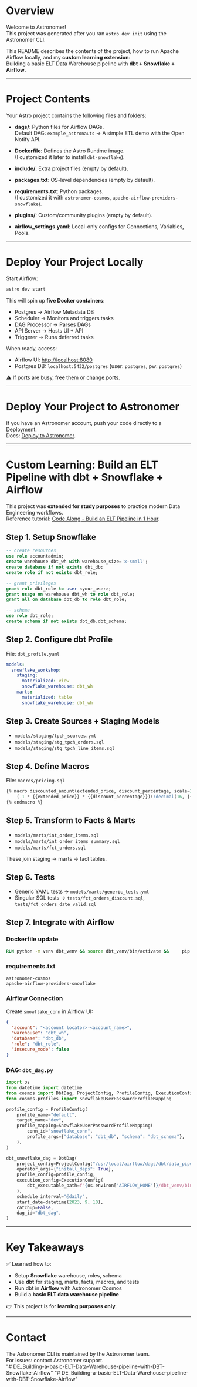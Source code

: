 # Overview

Welcome to Astronomer!  
This project was generated after you ran `astro dev init` using the Astronomer CLI.  

This README describes the contents of the project, how to run Apache Airflow locally, and my **custom learning extension**:  
Building a basic ELT Data Warehouse pipeline with **dbt + Snowflake + Airflow**.

---

# Project Contents

Your Astro project contains the following files and folders:

- **dags/**: Python files for Airflow DAGs.  
  Default DAG: `example_astronauts` → A simple ETL demo with the Open Notify API.

- **Dockerfile**: Defines the Astro Runtime image.  
  (I customized it later to install `dbt-snowflake`).

- **include/**: Extra project files (empty by default).

- **packages.txt**: OS-level dependencies (empty by default).

- **requirements.txt**: Python packages.  
  (I customized it with `astronomer-cosmos`, `apache-airflow-providers-snowflake`).

- **plugins/**: Custom/community plugins (empty by default).

- **airflow_settings.yaml**: Local-only configs for Connections, Variables, Pools.

---

# Deploy Your Project Locally

Start Airflow:

```bash
astro dev start
```

This will spin up **five Docker containers**:

- Postgres → Airflow Metadata DB  
- Scheduler → Monitors and triggers tasks  
- DAG Processor → Parses DAGs  
- API Server → Hosts UI + API  
- Triggerer → Runs deferred tasks  

When ready, access:  
- Airflow UI: [http://localhost:8080](http://localhost:8080)  
- Postgres DB: `localhost:5432/postgres` (user: `postgres`, pw: `postgres`)  

⚠️ If ports are busy, free them or [change ports](https://www.astronomer.io/docs/astro/cli/troubleshoot-locally#ports-are-not-available-for-my-local-airflow-webserver).

---

# Deploy Your Project to Astronomer

If you have an Astronomer account, push your code directly to a Deployment.  
Docs: [Deploy to Astronomer](https://www.astronomer.io/docs/astro/deploy-code/).

---

# Custom Learning: Build an ELT Pipeline with dbt + Snowflake + Airflow

This project was **extended for study purposes** to practice modern Data Engineering workflows.  
Reference tutorial: [Code Along - Build an ELT Pipeline in 1 Hour](https://bittersweet-mall-f00.notion.site/Code-along-build-an-ELT-Pipeline-in-1-Hour-dbt-Snowflake-Airflow-cffab118a21b40b8acd3d595a4db7c15).

## Step 1. Setup Snowflake

```sql
-- create resources
use role accountadmin;
create warehouse dbt_wh with warehouse_size='x-small';
create database if not exists dbt_db;
create role if not exists dbt_role;

-- grant privileges
grant role dbt_role to user <your_user>;
grant usage on warehouse dbt_wh to role dbt_role;
grant all on database dbt_db to role dbt_role;

-- schema
use role dbt_role;
create schema if not exists dbt_db.dbt_schema;
```

## Step 2. Configure dbt Profile

File: `dbt_profile.yaml`

```yaml
models:
  snowflake_workshop:
    staging:
      materialized: view
      snowflake_warehouse: dbt_wh
    marts:
      materialized: table
      snowflake_warehouse: dbt_wh
```

## Step 3. Create Sources + Staging Models

- `models/staging/tpch_sources.yml`  
- `models/staging/stg_tpch_orders.sql`  
- `models/staging/stg_tpch_line_items.sql`

## Step 4. Define Macros

File: `macros/pricing.sql`

```sql
{% macro discounted_amount(extended_price, discount_percentage, scale=2) %}
    (-1 * {{extended_price}} * {{discount_percentage}})::decimal(16, {{ scale }})
{% endmacro %}
```

## Step 5. Transform to Facts & Marts

- `models/marts/int_order_items.sql`  
- `models/marts/int_order_items_summary.sql`  
- `models/marts/fct_orders.sql`  

These join staging → marts → fact tables.

## Step 6. Tests

- Generic YAML tests → `models/marts/generic_tests.yml`  
- Singular SQL tests → `tests/fct_orders_discount.sql`, `tests/fct_orders_date_valid.sql`

## Step 7. Integrate with Airflow

### Dockerfile update

```dockerfile
RUN python -m venv dbt_venv && source dbt_venv/bin/activate &&     pip install --no-cache-dir dbt-snowflake && deactivate
```

### requirements.txt

```
astronomer-cosmos
apache-airflow-providers-snowflake
```

### Airflow Connection

Create `snowflake_conn` in Airflow UI:

```json
{
  "account": "<account_locator>-<account_name>",
  "warehouse": "dbt_wh",
  "database": "dbt_db",
  "role": "dbt_role",
  "insecure_mode": false
}
```

### DAG: `dbt_dag.py`

```python
import os
from datetime import datetime
from cosmos import DbtDag, ProjectConfig, ProfileConfig, ExecutionConfig
from cosmos.profiles import SnowflakeUserPasswordProfileMapping

profile_config = ProfileConfig(
    profile_name="default",
    target_name="dev",
    profile_mapping=SnowflakeUserPasswordProfileMapping(
        conn_id="snowflake_conn",
        profile_args={"database": "dbt_db", "schema": "dbt_schema"},
    ),
)

dbt_snowflake_dag = DbtDag(
    project_config=ProjectConfig("/usr/local/airflow/dags/dbt/data_pipeline"),
    operator_args={"install_deps": True},
    profile_config=profile_config,
    execution_config=ExecutionConfig(
        dbt_executable_path=f"{os.environ['AIRFLOW_HOME']}/dbt_venv/bin/dbt"
    ),
    schedule_interval="@daily",
    start_date=datetime(2023, 9, 10),
    catchup=False,
    dag_id="dbt_dag",
)
```

---

# Key Takeaways

✅ Learned how to:  
- Setup **Snowflake** warehouse, roles, schema  
- Use **dbt** for staging, marts, facts, macros, and tests  
- Run dbt in **Airflow** with Astronomer Cosmos  
- Build a **basic ELT data warehouse pipeline**  

👉 This project is for **learning purposes only**.  

---

# Contact

The Astronomer CLI is maintained by the Astronomer team.  
For issues: contact Astronomer support.  
"# DE_Building-a-basic-ELT-Data-Warehouse-pipeline-with-DBT-Snowflake-Airflow" 
"# DE_Building-a-basic-ELT-Data-Warehouse-pipeline-with-DBT-Snowflake-Airflow" 
